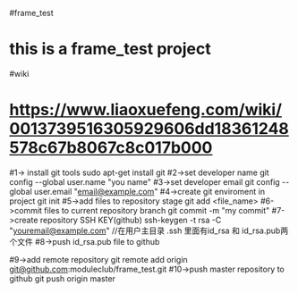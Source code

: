 #frame_test
# this is a frame_test project 
#wiki
# https://www.liaoxuefeng.com/wiki/0013739516305929606dd18361248578c67b8067c8c017b000

#1-> install git tools
	sudo apt-get install git
#2->set developer name
	git config --global user.name "you name"
#3->set developer email 
	git config --global user.email "email@example.com"
#4->create git enviroment in project 
	git init
#5->add files to repository stage 
	git add <file_name>
#6->commit files to current repository branch
	git commit -m "my commit"
#7->create repository SSH KEY(github)
	ssh-keygen -t rsa -C "youremail@example.com"
	//在用户主目录 .ssh 里面有id_rsa 和 id_rsa.pub两个文件
#8->push id_rsa.pub file to github

#9->add remote repository 
	git remote add origin git@github.com:moduleclub/frame_test.git 
#10->push master repository to github
	git push origin master
	
